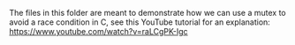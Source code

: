 The files in this folder are meant to demonstrate how we can use a mutex to avoid a race condition in C, see this YouTube tutorial for an explanation: https://www.youtube.com/watch?v=raLCgPK-Igc
